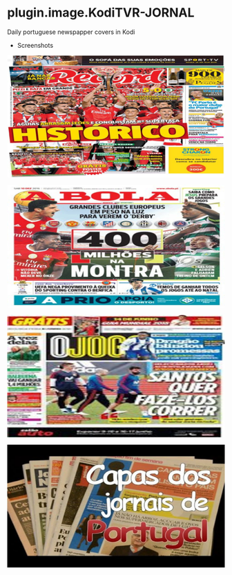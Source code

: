 # plugin.image.KodiTVR-JORNAL

Daily portuguese newspapper covers in Kodi

* Screenshots

![Screenshot screensaver](https://github.com/KodiTVR-add-on/repository.KodiTVR/blob/master/plugin.image.KodiTVR-JORNAL/resources/images/screenshot-01.jpg?raw=true)

![Screenshot screensaver](https://github.com/KodiTVR-add-on/repository.KodiTVR/blob/master/plugin.image.KodiTVR-JORNAL/resources/images/screenshot-02.jpg?raw=true)

![Screenshot screensaver](https://github.com/KodiTVR-add-on/repository.KodiTVR/blob/master/plugin.image.KodiTVR-JORNAL/resources/images/screenshot-03.jpg?raw=true)

![Screenshot screensaver](https://github.com/KodiTVR-add-on/repository.KodiTVR/blob/master/plugin.image.KodiTVR-JORNAL/resources/images/screenshot-04.jpg?raw=true)
